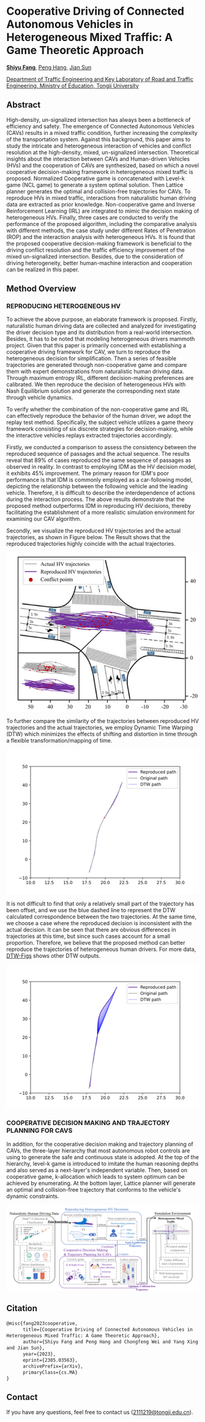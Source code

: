# Cooperative Driving of Connected Autonomous Vehicles in Heterogeneous Mixed Traffic: A Game Theoretic Approach

**[Shiyu Fang](https://tops.tongji.edu.cn/info/1033/1190.htm)**, [Peng Hang](https://tops.tongji.edu.cn/info/1031/1383.htm), [Jian Sun](https://tops.tongji.edu.cn/info/1031/1187.htm)  

[Department of Traffic Engineering and Key Laboratory of Road and Traffic Engineering, Ministry of Education, Tongji University](https://tops.tongji.edu.cn/)  

## Abstract

High-density, un-signalized intersection has always been a bottleneck of efficiency and safety. The emergence of Connected Autonomous Vehicles (CAVs) results in a mixed traffic condition, further increasing the complexity of the transportation system. Against this background, this paper aims to study the intricate and heterogeneous interaction of vehicles and conflict resolution at the high-density, mixed, un-signalized intersection. Theoretical insights about the interaction between CAVs and Human-driven Vehicles (HVs) and the cooperation of CAVs are synthesized, based on which a novel cooperative decision-making framework in heterogeneous mixed traffic is proposed. Normalized Cooperative game is concatenated with Level-k game (NCL game) to generate a system optimal solution. Then Lattice planner generates the optimal and collision-free trajectories for CAVs. To reproduce HVs in mixed traffic, interactions from naturalistic human driving data are extracted as prior knowledge. Non-cooperative game and Inverse Reinforcement Learning (IRL) are integrated to mimic the decision making of heterogeneous HVs. Finally, three cases are conducted to verify the performance of the proposed algorithm, including the comparative analysis with different methods, the case study under different Rates of Penetration (ROP) and the interaction analysis with heterogeneous HVs. It is found that the proposed cooperative decision-making framework is beneficial to the driving conflict resolution and the traffic efficiency improvement of the mixed un-signalized intersection. Besides, due to the consideration of driving heterogeneity, better human-machine interaction and cooperation can be realized in this paper. 

## Method Overview

### REPRODUCING HETEROGENEOUS HV 
To achieve the above purpose, an elaborate framework is proposed. Firstly, naturalistic human driving data are collected and analyzed for investigating the driver decision type and its distribution from a real-world intersection. Besides, it has to be noted that modeling heterogeneous drivers mammoth project. Given that this paper is primarily concerned with establishing a cooperative driving framework for CAV, we turn to reproduce the heterogeneous decision for simplification. Then a series of feasible trajectories are generated through non-cooperative game and compare them with expert demonstrations from naturalistic human driving data. Through maximum entropy IRL, different decision-making preferences are calibrated. We then reproduce the decision of heterogeneous HVs with Nash Equilibrium solution and generate the corresponding next state through vehicle dynamics. 

To verify whether the combination of the non-cooperative game and IRL can effectively reproduce the behavior of the human driver, we adopt the replay test method. Specifically, the subject vehicle utilizes a game theory framework consisting of six discrete strategies for decision-making, while the interactive vehicles replays extracted trajectories accordingly. 

Firstly, we conducted a comparison to assess the consistency between the reproduced sequence of passages and the actual sequence. The results reveal that 89% of cases reproduced the same sequence of passages as observed in reality. In contrast to employing IDM as the HV decision model, it exhibits 45% improvement. The primary reason for IDM's poor performance is that IDM is commonly employed as a car-following model, depicting the relationship between the following vehicle and the leading vehicle. Therefore, it is difficult to describe the interdependence of actions during the interaction process. The above results demonstrate that the proposed method outperforms IDM in reproducing HV decisions, thereby facilitating the establishment of a more realistic simulation environment for examining our CAV algorithm.

Secondly, we visualize the reproduced HV trajectories and the actual trajectories, as shown in Figure below. The Result shows that the reproduced trajectories highly coincide with the actual trajectories. 

![Reproduce-traj](./Reproduce-traj.png)

To further compare the similarity of the trajectories between reproduced HV trajectories and the actual trajectories, we employ Dynamic Time Warping (DTW) which minimizes the effects of shifting and distortion in time through a flexible transformation/mapping of time.

![Reproduce-traj](./DTW-FIG/figs2.png)

It is not difficult to find that only a relatively small part of the trajectory has been offset, and we use the blue dashed line to represent the DTW calculated correspondence between the two trajectories. At the same time, we choose a case where the reproduced decision is inconsistent with the actual decision. It can be seen that there are obvious differences in trajectories at this time, but since such cases account for a small proportion. Therefore, we believe that the proposed method can better reproduce the trajectories of heterogeneous human drivers. For more data, [DTW-Figs](https://github.com/FanGShiYuu/NCLGame-IRL/tree/pages/DTW-FIG) shows other DTW outputs.

![Reproduce-traj](./DTW-FIG/figs58.png)


### COOPERATIVE DECISION MAKING AND TRAJECTORY PLANNING FOR CAVS
In addition, for the cooperative decision making and trajectory planning of CAVs, the three-layer hierarchy that most autonomous robot controls are using to generate the safe and continuous state is adopted. At the top of the hierarchy, level-k game is introduced to imitate the human reasoning depths and also served as a next-layer's independent variable. Then, based on cooperative game, k-allocation which leads to system optimum can be achieved by enumerating. At the bottom layer, Lattice planner will generate an optimal and collision-free trajectory that conforms to the vehicle's dynamic constraints.

![framework](./framework.png)

## Citation
```
@misc{fang2023cooperative,
      title={Cooperative Driving of Connected Autonomous Vehicles in Heterogeneous Mixed Traffic: A Game Theoretic Approach}, 
      author={Shiyu Fang and Peng Hang and Chongfeng Wei and Yang Xing and Jian Sun},
      year={2023},
      eprint={2305.03563},
      archivePrefix={arXiv},
      primaryClass={cs.MA}
}
```

## Contact

If you have any questions, feel free to contact us (2111219@tongji.edu.cn).
